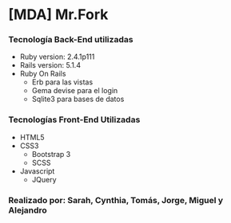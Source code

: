 # [MDA] Mr.Fork

### Tecnología Back-End utilizadas
- Ruby version: 2.4.1p111
- Rails version: 5.1.4
- Ruby On Rails
	- Erb para las vistas
	- Gema devise para el login
	- Sqlite3 para bases de datos

### Tecnologías Front-End Utilizadas
- HTML5
- CSS3
	- Bootstrap 3
	- SCSS
- Javascript
	- JQuery

### Realizado por: Sarah, Cynthia, Tomás, Jorge, Miguel y Alejandro
